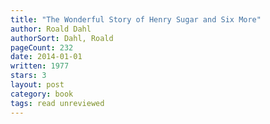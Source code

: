 ```yaml
---
title: "The Wonderful Story of Henry Sugar and Six More"
author: Roald Dahl
authorSort: Dahl, Roald
pageCount: 232
date: 2014-01-01
written: 1977
stars: 3
layout: post
category: book
tags: read unreviewed
---
```


